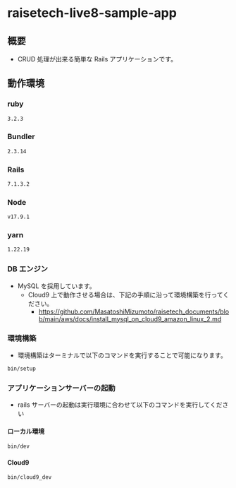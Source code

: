 # raisetech-live8-sample-app

## 概要

- CRUD 処理が出来る簡単な Rails アプリケーションです。

## 動作環境

### ruby

```bash
3.2.3
```

### Bundler

```bash
2.3.14
```

### Rails

```bash
7.1.3.2
```

### Node

```bash
v17.9.1
```

### yarn

```bash
1.22.19
```

### DB エンジン

- MySQL を採用しています。
  - Cloud9 上で動作させる場合は、下記の手順に沿って環境構築を行ってください。
    - https://github.com/MasatoshiMizumoto/raisetech_documents/blob/main/aws/docs/install_mysql_on_cloud9_amazon_linux_2.md

### 環境構築

- 環境構築はターミナルで以下のコマンドを実行することで可能になります。

```bash
bin/setup
```

### アプリケーションサーバーの起動

- rails サーバーの起動は実行環境に合わせて以下のコマンドを実行してください

#### ローカル環境

```bash
bin/dev
```

#### Cloud9

```bash
bin/cloud9_dev
```
